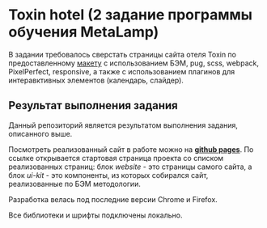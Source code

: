 # Toxin hotel (2 задание программы обучения MetaLamp)
В задании требовалось сверстать страницы сайта отеля Toxin по предоставленному [макету](https://www.figma.com/file/MumYcKVk9RkKZEG6dR5E3A/MetaLamp-(former-FSD)-frontend-education-program.-The-2nd-task?node-id=0%3A1) с использованием БЭМ, pug, scss, webpack, PixelPerfect, responsive, а также с использованием плагинов для интеравктивных элементов (календарь, слайдер).

## Результат выполнения задания
Данный репозиторий является результатом выполнения задания, описанного выше.

Посмотреть реализованный сайт в работе можно на [**github pages**](https://malluma.github.io/metalamp_02/).
По ссылке открывается стартовая страница проекта со списком реализованных страниц: блок *website* - это страницы самого сайта, а блок *ui-kit* - это компоненты, из которых собирался сайт, реализованные по БЭМ методологии.

Разработка велась под последние версии Chrome и Firefox.

Все библиотеки и шрифты подключены локально.
 
